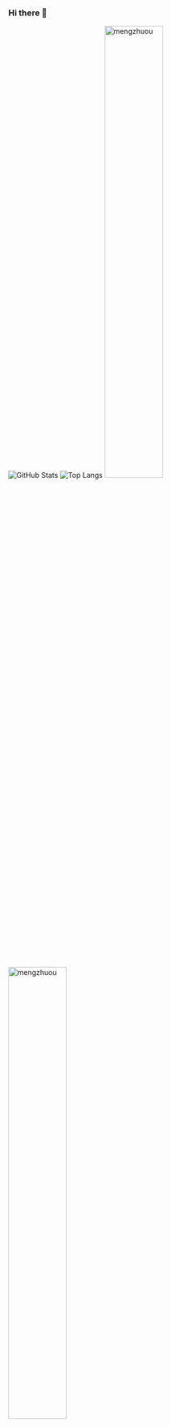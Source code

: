 ### Hi there 👋

<!--
**mengzhuou/mengzhuou** is a ✨ _special_ ✨ repository because its `README.md` (this file) appears on your GitHub profile.

Here are some ideas to get you started:

- 🔭 I’m currently working on ...
- 🌱 I’m currently learning ...
- 👯 I’m looking to collaborate on ...
- 🤔 I’m looking for help with ...
- 💬 Ask me about ...
- 📫 How to reach me: ...
- 😄 Pronouns: ...
- ⚡ Fun fact: ...
-->

![GitHub Stats](https://github-readme-stats.vercel.app/api?username=mengzhuou&theme=gruvbox_light&show_icons=true)
![Top Langs](https://github-readme-stats.vercel.app/api/top-langs/?username=mengzhuou&hide_progress=true)
<img width="48%" src="https://github-readme-stats.vercel.app/api?username=mengzhuou&show_icons=true&theme=dracula&title_color=ff8000&text_color=ffffff&bg_color=6a6a6a&locale=en&hide_border=true" alt="mengzhuou" />
<img width="48%" src="https://github-readme-streak-stats.herokuapp.com/?user=mengzhuou&theme=highcontrast&hide_border=true" alt="mengzhuou" />
